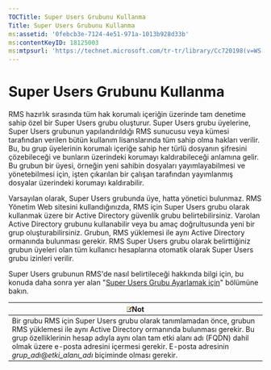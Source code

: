 ```yaml
---
TOCTitle: Super Users Grubunu Kullanma
Title: Super Users Grubunu Kullanma
ms:assetid: '0febcb3e-7124-4e51-971a-1013b928d33b'
ms:contentKeyID: 18125003
ms:mtpsurl: 'https://technet.microsoft.com/tr-tr/library/Cc720198(v=WS.10)'
---
```


Super Users Grubunu Kullanma
============================

RMS hazırlık sırasında tüm hak korumalı içeriğin üzerinde tam denetime sahip özel bir Super Users grubu oluşturur. Super Users grubu üyelerine, Super Users grubunun yapılandırıldığı RMS sunucusu veya kümesi tarafından verilen bütün kullanım lisanslarında tüm sahip olma hakları verilir. Bu, bu grup üyelerinin korumalı içeriğe sahip her türlü dosyanın şifresini çözebileceği ve bunların üzerindeki korumayı kaldırabileceği anlamına gelir. Bu grubun bir üyesi, örneğin yeni sahibin dosyaları yayımlayabilmesi ve yönetebilmesi için, işten çıkarılan bir çalışan tarafından yayımlanmış dosyalar üzerindeki korumayı kaldırabilir.

Varsayılan olarak, Super Users grubunda üye, hatta yönetici bulunmaz. RMS Yönetim Web sitesini kullandığınızda, RMS için Super Users grubu olarak kullanmak üzere bir Active Directory güvenlik grubu belirtebilirsiniz. Varolan Active Directory grubunu kullanabilir veya bu amaç doğrultusunda yeni bir grup oluşturabilirsiniz. Grubun, RMS yüklemesi ile aynı Active Directory ormanında bulunması gerekir. RMS Super Users grubu olarak belirttiğiniz grubun üyeleri olan tüm kullanıcı hesaplarına otomatik olarak Super Users grubu izinleri verilir.

Super Users grubunun RMS'de nasıl belirtileceği hakkında bilgi için, bu konuda daha sonra yer alan "[Super Users Grubu Ayarlamak için](https://technet.microsoft.com/f2ef847e-2824-471f-9079-5c343094aba8)" bölümüne bakın.

| ![](/security-updates/images/Cc720198.note(WS.10).gif)Not                                                                                                                                                                                                                                                                               |
|----------------------------------------------------------------------------------------------------------------------------------------------------------------------------------------------------------------------------------------------------------------------------------------------------------------------------------------------------|
| Bir grubu RMS için Super Users grubu olarak tanımlamadan önce, grubun RMS yüklemesi ile aynı Active Directory ormanında bulunması gerekir. Bu grup özelliklerinin hesap adıyla aynı olan tam etki alanı adı (FQDN) dahil olmak üzere e-posta adresini içermesi gerekir. E-posta adresinin *grup\_adı*@*etki\_alanı\_adı* biçiminde olması gerekir. |

